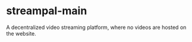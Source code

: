 # streampal-main
A decentralized video streaming platform, where no videos are hosted on the website.
